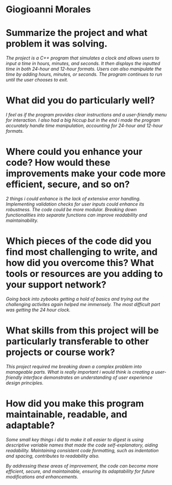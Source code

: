 # Giogioanni Morales


# Summarize the project and what problem it was solving.
_The project is a C++ program that simulates a clock and allows users to input a time in hours, minutes, and seconds. It then displays the inputted time in both 24-hour and 12-hour formats. Users can also manipulate the time by adding hours, minutes, or seconds. The program continues to run until the user chooses to exit._

# What did you do particularly well?
_I feel as if the program provides clear instructions and a user-friendly menu for interaction. I also had a big hiccup but in the end i made the program accurately handle time manipulation, accounting for 24-hour and 12-hour formats._

# Where could you enhance your code? How would these improvements make your code more efficient, secure, and so on?
_2 things i could enhance is the lack of extensive error handling. Implementing validation checks for user inputs could enhance its robustness. The code could be more modular. Breaking down functionalities into separate functions can improve readability and maintainability._

# Which pieces of the code did you find most challenging to write, and how did you overcome this? What tools or resources are you adding to your support network?
_Going back into zybooks getting a hold of basics and trying out the challenging activites again helped me immensely. The most difficult part was getting the 24 hour clock._

# What skills from this project will be particularly transferable to other projects or course work?
_This project required me breaking down a complex problem into manageable parts. What is really important i would think is creating a user-friendly interface demonstrates an understanding of user experience design principles._

# How did you make this program maintainable, readable, and adaptable?
_Some small key things i did to make it all easier to digest is using descriptive variable names that made the code self-explanatory, aiding readability. Maintaining consistent code formatting, such as indentation and spacing, contributes to readability also._

_By addressing these areas of improvement, the code can become more efficient, secure, and maintainable, ensuring its adaptability for future modifications and enhancements._
